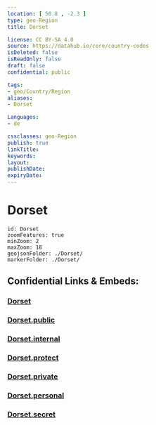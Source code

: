 ```yaml
---
location: [ 50.8 , -2.3 ] 
type: geo-Region
title: Dorset

license: CC BY-SA 4.0
source: https://datahub.io/core/country-codes
isDeleted: false
isReadOnly: false
draft: false
confidential: public

tags:
- geo/Country/Region
aliases:
- Dorset

Languages:
- de

cssclasses: geo-Region
publish: true
linkTitle: 
keywords: 
layout: 
publishDate: 
expiryDate: 
---
```


# Dorset

```leaflet
id: Dorset
zoomFeatures: true 
minZoom: 2 
maxZoom: 18
geojsonFolder: ./Dorset/
markerFolder: ./Dorset/
```


## Confidential Links & Embeds: 

### [Dorset](/_Standards/Earth/Continent/Europe/Europe~North/UK/England/Regions~England/South_West_England/Dorset.md) 

### [Dorset.public](/_public/Earth/Continent/Europe/Europe~North/UK/England/Regions~England/South_West_England/Dorset.public.md) 

### [Dorset.internal](/_internal/Earth/Continent/Europe/Europe~North/UK/England/Regions~England/South_West_England/Dorset.internal.md) 

### [Dorset.protect](/_protect/Earth/Continent/Europe/Europe~North/UK/England/Regions~England/South_West_England/Dorset.protect.md) 

### [Dorset.private](/_private/Earth/Continent/Europe/Europe~North/UK/England/Regions~England/South_West_England/Dorset.private.md) 

### [Dorset.personal](/_personal/Earth/Continent/Europe/Europe~North/UK/England/Regions~England/South_West_England/Dorset.personal.md) 

### [Dorset.secret](/_secret/Earth/Continent/Europe/Europe~North/UK/England/Regions~England/South_West_England/Dorset.secret.md)

